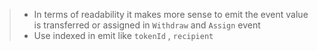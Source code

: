 > * In terms of readability it makes more sense to emit the event value is transferred or assigned in 
`Withdraw` and `Assign` event
> * Use indexed in emit like `tokenId` , `recipient`